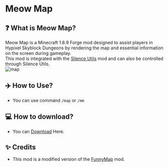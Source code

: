 # Meow Map

## ❓ What is Meow Map?
Meow Map is a Minecraft 1.8.9 Forge mod designed to assist players in Hypixel Skyblock Dungeons by rendering the map and essential information on the screen during gameplay.  
This mod is integrated with the [Silence Utils](https://github.com/SILENCE-SIMSOOL/SilenceUtils-Documentation) mod and can also be controlled through Silence Utils.  
![map](https://github.com/user-attachments/assets/9d7b197a-0c37-4eee-b45e-4e04e23d437f)  

## ✈️ How to Use?
- You can use command `/map` or `/mm`

## 💻 How to download?
- You can [Download](https://github.com/SILENCE-SIMSOOL/Meow-Map/releases/download/1.0.0/MeowMap-1.0.0.jar) Here.

## ✨ Credits
- This mod is a modified version of the [FunnyMap](https://github.com/Harry282/FunnyMap) mod.
